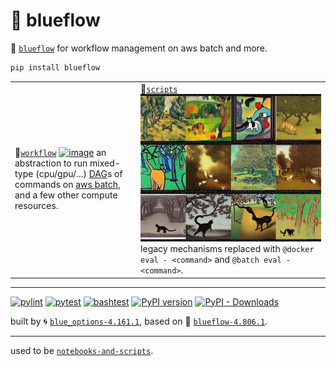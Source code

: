 # 📜 blueflow

📜 [`blueflow`](./blueflow/) for workflow management on aws batch and more.

```bash
pip install blueflow
```

|   |   |
| --- | --- |
| 📜[`workflow`](https://github.com/kamangir/notebooks-and-scripts/tree/main/blueflow/workflow) [![image](https://kamangir-public.s3.ca-central-1.amazonaws.com/hourglass/workflow.gif?raw=true)](https://github.com/kamangir/notebooks-and-scripts/tree/main/blueflow/workflow) an abstraction to run mixed-type (cpu/gpu/...) [DAG](https://networkx.org/documentation/stable/reference/classes/digraph.html)s of commands on [aws batch](https://aws.amazon.com/batch/), and a few other compute resources. | 📜[`scripts`](https://github.com/kamangir/notebooks-and-scripts/tree/main/scripts) [![image](https://github.com/kamangir/assets/blob/main/nbs/3x4.jpg?raw=true)](https://github.com/kamangir/notebooks-and-scripts/tree/main/scripts) legacy mechanisms replaced with `@docker eval - <command>` and `@batch eval - <command>`. |

---


[![pylint](https://github.com/kamangir/notebooks-and-scripts/actions/workflows/pylint.yml/badge.svg)](https://github.com/kamangir/notebooks-and-scripts/actions/workflows/pylint.yml) [![pytest](https://github.com/kamangir/notebooks-and-scripts/actions/workflows/pytest.yml/badge.svg)](https://github.com/kamangir/notebooks-and-scripts/actions/workflows/pytest.yml) [![bashtest](https://github.com/kamangir/notebooks-and-scripts/actions/workflows/bashtest.yml/badge.svg)](https://github.com/kamangir/notebooks-and-scripts/actions/workflows/bashtest.yml) [![PyPI version](https://img.shields.io/pypi/v/blueflow.svg)](https://pypi.org/project/blueflow/) [![PyPI - Downloads](https://img.shields.io/pypi/dd/blueflow)](https://pypistats.org/packages/blueflow)

built by 🌀 [`blue_options-4.161.1`](https://github.com/kamangir/awesome-bash-cli), based on 📜 [`blueflow-4.806.1`](https://github.com/kamangir/notebooks-and-scripts).

---

used to be [`notebooks-and-scripts`](https://pypi.org/project/notebooks-and-scripts/).
